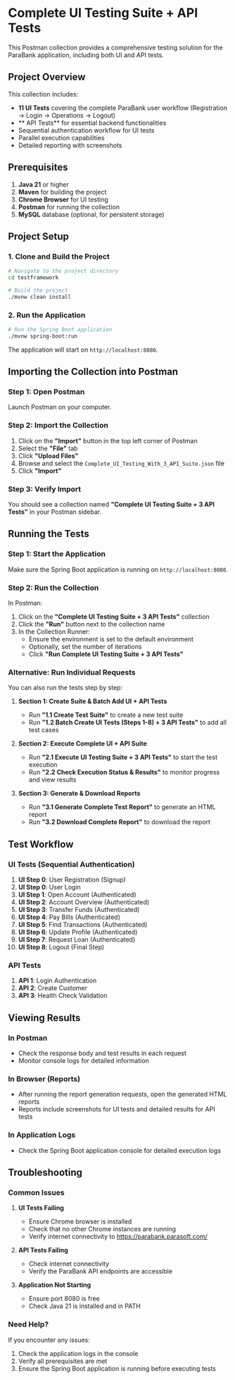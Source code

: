 # Complete UI Testing Suite +  API Tests

This Postman collection provides a comprehensive testing solution for the ParaBank application, including both UI and API tests.

## Project Overview

This collection includes:
- **11 UI Tests** covering the complete ParaBank user workflow (Registration → Login → Operations → Logout)
- ** API Tests** for essential backend functionalities
- Sequential authentication workflow for UI tests
- Parallel execution capabilities
- Detailed reporting with screenshots

## Prerequisites

1. **Java 21** or higher
2. **Maven** for building the project
3. **Chrome Browser** for UI testing
4. **Postman** for running the collection
5. **MySQL** database (optional, for persistent storage)

## Project Setup

### 1. Clone and Build the Project

```bash
# Navigate to the project directory
cd testframework

# Build the project
./mvnw clean install
```

### 2. Run the Application

```bash
# Run the Spring Boot application
./mvnw spring-boot:run
```

The application will start on `http://localhost:8080`.

## Importing the Collection into Postman

### Step 1: Open Postman
Launch Postman on your computer.

### Step 2: Import the Collection
1. Click on the **"Import"** button in the top left corner of Postman
2. Select the **"File"** tab
3. Click **"Upload Files"**
4. Browse and select the `Complete_UI_Testing_With_3_API_Suite.json` file
5. Click **"Import"**

### Step 3: Verify Import
You should see a collection named **"Complete UI Testing Suite + 3 API Tests"** in your Postman sidebar.

## Running the Tests

### Step 1: Start the Application
Make sure the Spring Boot application is running on `http://localhost:8080`.

### Step 2: Run the Collection
In Postman:
1. Click on the **"Complete UI Testing Suite + 3 API Tests"** collection
2. Click the **"Run"** button next to the collection name
3. In the Collection Runner:
   - Ensure the environment is set to the default environment
   - Optionally, set the number of iterations
   - Click **"Run Complete UI Testing Suite + 3 API Tests"**

### Alternative: Run Individual Requests
You can also run the tests step by step:

1. **Section 1: Create Suite & Batch Add UI + API Tests**
   - Run **"1.1 Create Test Suite"** to create a new test suite
   - Run **"1.2 Batch Create UI Tests (Steps 1-8) + 3 API Tests"** to add all test cases

2. **Section 2: Execute Complete UI + API Suite**
   - Run **"2.1 Execute UI Testing Suite + 3 API Tests"** to start the test execution
   - Run **"2.2 Check Execution Status & Results"** to monitor progress and view results

3. **Section 3: Generate & Download Reports**
   - Run **"3.1 Generate Complete Test Report"** to generate an HTML report
   - Run **"3.2 Download Complete Report"** to download the report

## Test Workflow

### UI Tests (Sequential Authentication)
1. **UI Step 0**: User Registration (Signup)
2. **UI Step 0**: User Login
3. **UI Step 1**: Open Account (Authenticated)
4. **UI Step 2**: Account Overview (Authenticated)
5. **UI Step 3**: Transfer Funds (Authenticated)
6. **UI Step 4**: Pay Bills (Authenticated)
7. **UI Step 5**: Find Transactions (Authenticated)
8. **UI Step 6**: Update Profile (Authenticated)
9. **UI Step 7**: Request Loan (Authenticated)
10. **UI Step 8**: Logout (Final Step)

### API Tests
1. **API 1**: Login Authentication
2. **API 2**: Create Customer
3. **API 3**: Health Check Validation

## Viewing Results

### In Postman
- Check the response body and test results in each request
- Monitor console logs for detailed information

### In Browser (Reports)
- After running the report generation requests, open the generated HTML reports
- Reports include screenshots for UI tests and detailed results for API tests

### In Application Logs
- Check the Spring Boot application console for detailed execution logs

## Troubleshooting

### Common Issues

1. **UI Tests Failing**
   - Ensure Chrome browser is installed
   - Check that no other Chrome instances are running
   - Verify internet connectivity to https://parabank.parasoft.com/

2. **API Tests Failing**
   - Check internet connectivity
   - Verify the ParaBank API endpoints are accessible

3. **Application Not Starting**
   - Ensure port 8080 is free
   - Check Java 21 is installed and in PATH

### Need Help?
If you encounter any issues:
1. Check the application logs in the console
2. Verify all prerequisites are met
3. Ensure the Spring Boot application is running before executing tests